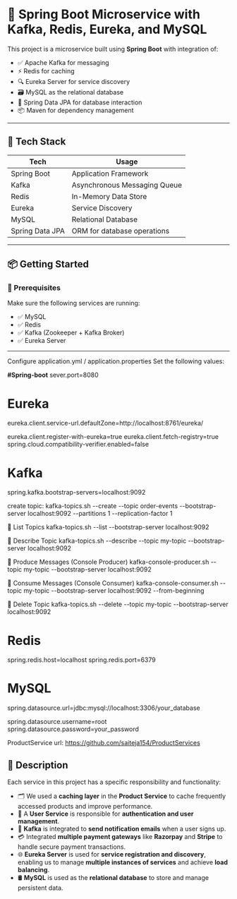 
# 🚀 Spring Boot Microservice with Kafka, Redis, Eureka, and MySQL

This project is a microservice built using **Spring Boot** with integration of:

- ✅ Apache Kafka for messaging
- ⚡ Redis for caching
- 🔍 Eureka Server for service discovery
- 🗃️ MySQL as the relational database
- 🧪 Spring Data JPA for database interaction
- 📦 Maven for dependency management

---

## 📁 Tech Stack

| Tech          | Usage                         |
|---------------|-------------------------------|
| Spring Boot   | Application Framework         |
| Kafka         | Asynchronous Messaging Queue  |
| Redis         | In-Memory Data Store          |
| Eureka        | Service Discovery             |
| MySQL         | Relational Database           |
| Spring Data JPA | ORM for database operations |

---

## 📦 Getting Started

### 🔧 Prerequisites

Make sure the following services are running:

- ✅ MySQL
- ✅ Redis
- ✅ Kafka (Zookeeper + Kafka Broker)
- ✅ Eureka Server


---

Configure application.yml / application.properties Set the following values:


**#Spring-boot**
sever.port=8080

# Eureka
eureka.client.service-url.defaultZone=http://localhost:8761/eureka/

eureka.client.register-with-eureka=true
eureka.client.fetch-registry=true
spring.cloud.compatibility-verifier.enabled=false


# Kafka
spring.kafka.bootstrap-servers=localhost:9092

create topic:
kafka-topics.sh --create --topic order-events --bootstrap-server localhost:9092 --partitions 1 --replication-factor 1

🔹 List Topics
kafka-topics.sh --list --bootstrap-server localhost:9092

🔹 Describe Topic
kafka-topics.sh --describe --topic my-topic --bootstrap-server localhost:9092

🔹 Produce Messages (Console Producer)
kafka-console-producer.sh --topic my-topic --bootstrap-server localhost:9092

🔹 Consume Messages (Console Consumer)
kafka-console-consumer.sh --topic my-topic --bootstrap-server localhost:9092 --from-beginning


🔹 Delete Topic
kafka-topics.sh --delete --topic my-topic --bootstrap-server localhost:9092



# Redis
spring.redis.host=localhost
spring.redis.port=6379


# MySQL
spring.datasource.url=jdbc:mysql://localhost:3306/your_database

spring.datasource.username=root
spring.datasource.password=your_password


ProductService url: https://github.com/saiteja154/ProductServices



## 📄 Description

Each service in this project has a specific responsibility and functionality:

- 🗂️ We used a **caching layer** in the **Product Service** to cache frequently accessed products and improve performance.
- 👤 A **User Service** is responsible for **authentication and user management**.
- 📩 **Kafka** is integrated to **send notification emails** when a user signs up.
- 💳 Integrated **multiple payment gateways** like **Razorpay** and **Stripe** to handle secure payment transactions.
- 🌐 **Eureka Server** is used for **service registration and discovery**, enabling us to manage **multiple instances of services** and achieve **load balancing**.
- 🛢️ **MySQL** is used as the **relational database** to store and manage persistent data.
 


